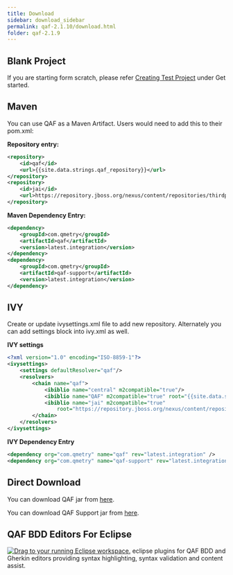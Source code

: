 ```yaml
---
title: Download
sidebar: download_sidebar
permalink: qaf-2.1.10/download.html
folder: qaf-2.1.9
---
```


## Blank Project

If you are starting form scratch, please refer <a href="create_test_project.html">Creating Test Project</a> under Get started.

## Maven

You can use QAF as a Maven Artifact. Users would need to add this to their pom.xml:

**Repository entry:**

```xml
<repository>
    <id>qaf</id>
    <url>{{site.data.strings.qaf_repository}}</url>
</repository>
<repository>
	<id>jai</id>
	<url>https://repository.jboss.org/nexus/content/repositories/thirdparty-releases</url>
</repository>
```

**Maven Dependency Entry:**

```xml
<dependency>
    <groupId>com.qmetry</groupId>
    <artifactId>qaf</artifactId>
    <version>latest.integration</version>
</dependency>
<dependency>
    <groupId>com.qmetry</groupId>
    <artifactId>qaf-support</artifactId>
    <version>latest.integration</version>
</dependency>
```

## IVY

Create or update ivysettings.xml file to add new repository. Alternately you can add settings block into ivy.xml as well.

**IVY settings**

```xml
<?xml version="1.0" encoding="ISO-8859-1"?>
<ivysettings>
    <settings defaultResolver="qaf"/>
    <resolvers>
        <chain name="qaf">
            <ibiblio name="central" m2compatible="true"/>
            <ibiblio name="QAF" m2compatible="true" root="{{site.data.strings.qaf_repository}}" />
            <ibiblio name="jai" m2compatible="true"
				root="https://repository.jboss.org/nexus/content/repositories/thirdparty-releases" />
        </chain>
    </resolvers>
</ivysettings>
```

**IVY Dependency Entry**

```xml
<dependency org="com.qmetry" name="qaf" rev="latest.integration" />
<dependency org="com.qmetry" name="qaf-support" rev="latest.integration" />
```

## Direct Download

You can download QAF jar from [here](https://qmetry.github.io/qaf/dist).

You can download QAF Support jar from [here](https://qmetry.github.io/qaf/dist).

## QAF BDD Editors For Eclipse

<a href="http://marketplace.eclipse.org/marketplace-client-intro?mpc_install=3153377" class="drag" title="Drag to your running Eclipse workspace."><img class="img-responsive" src="https://marketplace.eclipse.org/sites/all/themes/solstice/public/images/marketplace/btn-install.png" alt="Drag to your running Eclipse workspace." /></a> eclipse plugins for QAF BDD and Gherkin editors providing syntax highlighting, syntax validation and content assist. 
